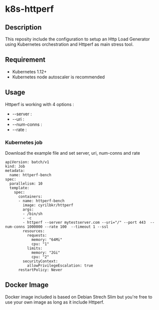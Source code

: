 # k8s-httperf

## Description 

This reposity include the configuration to setup an Http Load Generator using Kubernetes orchestration and Httperf as main stress tool. 


## Requirement 

* Kubernetes 1.12+ 
* Kubernetes node autoscaler is recommended 

## Usage

Httperf is working with 4  options : 
* --server :
* --uri : 
* --num-conns : 
* --rate : 

### Kubernetes job 

Download the example file  and set server, uri, num-conns and rate 

````
apiVersion: batch/v1
kind: Job
metadata:
  name: httperf-bench
spec:
  parallelism: 10
  template:
    spec:
      containers:
      - name: httperf-bench
        image: cyrilbkr/httperf
        args:
        - /bin/sh
        - -c
        - httperf --server mytestserver.com --uri="/" --port 443  --num-conns 1000000 --rate 100  --timeout 1 --ssl
        resources:
          requests:
            memory: "64Mi"
            cpu: "1"
          limits:
            memory: "2Gi"
            cpu: "2"
        securityContext:
          allowPrivilegeEscalation: true
      restartPolicy: Never
````


## Docker Image

Docker image included is based on Debian Strech Slim but you're free to use your own image as long as it include Httperf. 
